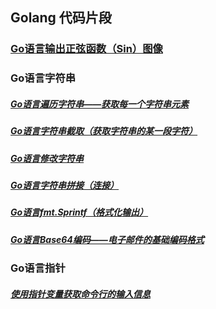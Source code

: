 ## Golang 代码片段

### [Go语言输出正弦函数（Sin）图像](./markdown/out-sin-func-picture.md)

### Go语言字符串

##### [Go语言遍历字符串——获取每一个字符串元素](./markdown/traversing-string.md)
##### [Go语言字符串截取（获取字符串的某一段字符）](./markdown/string-interception.md)
##### [Go语言修改字符串](./markdown/change-string.md)
##### [Go语言字符串拼接（连接）](./markdown/join-string.md)
##### [Go语言fmt.Sprintf（格式化输出）](./markdown/format-out-string.md)
##### [Go语言Base64编码——电子邮件的基础编码格式](./markdown/base64-string.md)

### Go语言指针

##### [使用指针变量获取命令行的输入信息](./markdown/base64-string.md)